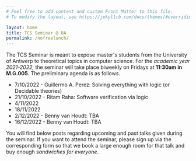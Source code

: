 ```yaml
---
# Feel free to add content and custom Front Matter to this file.
# To modify the layout, see https://jekyllrb.com/docs/themes/#overriding-theme-defaults

layout: home
title: TCS Seminar @ UA
permalink: /nofreelunch/
---
```


The TCS Seminar is meant to expose master's students from the University of
Antwerp to theoretical topics in computer science. For the *academic year
2021-2022,* the seminar will take place biweekly on Fridays at **11:30am in
M.G.005**.  The preliminary agenda is as follows.
* 7/10/2022 - Guillermo A. Perez: Solving everything with logic (or Decidable theories)
* 21/10/2022 - Ritam Raha: Software verification via logic
* 4/11/2022
* 18/11/2022
* 2/12/2022 - Benny van Houdt: TBA
* 16/12/2022 - Benny van Houdt: TBA

You will find below posts regarding upcoming and past talks given during the
seminar. If you want to attend the seminar, please sign up via the
corresponding form so that we book a large enough room for that talk and buy
enough *sandwiches for everyone*.
